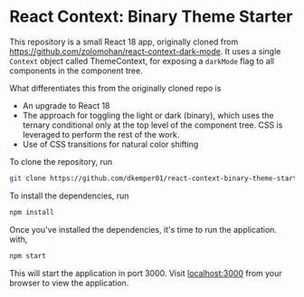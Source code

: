 # React Context: Binary Theme Starter

This repository is a small React 18 app, originally cloned from https://github.com/zolomohan/react-context-dark-mode. It uses a single `Context` object called ThemeContext, for exposing a `darkMode` flag to all components in the component tree.  

What differentiates this from the originally cloned repo is 
- An upgrade to React 18
- The approach for toggling the light or dark (binary), which uses the ternary conditional only at the top level of the component tree. CSS is leveraged to perform the rest of the work.
- Use of CSS transitions for natural color shifting

To clone the repository, run

```bash
git clone https://github.com/dkemper01/react-context-binary-theme-starter.git
```

To install the dependencies, run

```bash
npm install
```

Once you've installed the dependencies, it's time to run the application. with,

```bash
npm start
```

This will start the application in port 3000. Visit [localhost:3000](https://localhost:3000) from your browser to view the application.
